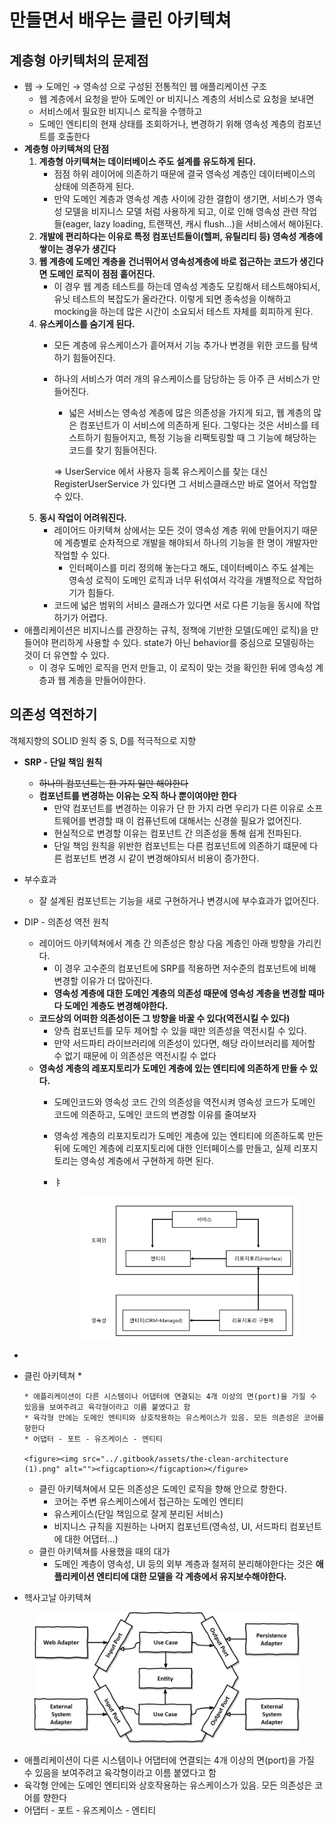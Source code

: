 # 만들면서 배우는 클린 아키텍쳐

## 계층형 아키텍처의 문제점

* 웹 → 도메인 → 영속성 으로 구성된 전통적인 웹 애플리케이션 구조
  * 웹 계층에서 요청을 받아 도메인 or 비지니스 계층의 서비스로 요청을 보내면
  * 서비스에서 필요한 비지니스 로직을 수행하고
  * 도메인 엔티티의 현재 상태를 조회하거나, 변경하기 위해 영속성 계층의 컴포넌트를 호출한다
* **계층형 아키텍쳐의 단점**
  1. **계층형 아키텍쳐는 데이터베이스 주도 설계를 유도하게 된다.**
     * 점점 하위 레이어에 의존하기 때문에 결국 영속성 계층인 데이터베이스의 상태에 의존하게 된다.
     * 만약 도메인 계층과 영속성 계층 사이에 강한 결합이 생기면, 서비스가 영속성 모델을 비지니스 모델 처럼 사용하게 되고, 이로 인해 영속성 관련 작업들(eager, lazy loading, 트랜잭션, 캐시 flush…)을 서비스에서 해야된다.
  2. **개발에 편리하다는 이유로 특정 컴포넌트들이(헬퍼, 유틸리티 등) 영속성 계층에 쌓이는 경우가 생긴다**
  3. **웹 계층에 도메인 계층을 건너뛰어서 영속성계층에 바로 접근하는 코드가 생긴다면 도메인 로직이 점점 흩어진다.**
     * 이 경우 웹 계층 테스트를 하는데 영속성 계층도 모킹해서 테스트해야되서, 유닛 테스트의 복잡도가 올라간다. 이렇게 되면 종속성을 이해하고 mocking을 하는데 많은 시간이 소요되서 테스트 자체를 회피하게 된다.
  4. **유스케이스를 숨기게 된다.**
     * 모든 계층에 유스케이스가 흩어져서 기능 추가나 변경을 위한 코드를 탐색하기 힘들어진다.
     *   하나의 서비스가 여러 개의 유스케이스를 담당하는 등 아주 큰 서비스가 만들어진다.

         * 넓은 서비스는 영속성 계층에 많은 의존성을 가지게 되고, 웹 계층의 많은 컴포넌트가 이 서비스에 의존하게 된다. 그렇다는 것은 서비스를 테스트하기 힘들어지고, 특정 기능을 리팩토링할 때 그 기능에 해당하는 코드를 찾기 힘들어진다.

         ⇒ UserService 에서 사용자 등록 유스케이스를 찾는 대신 RegisterUserService 가 있다면 그 서비스클래스만 바로 열어서 작업할 수 있다.
  5. **동시 작업이 어려워진다.**
     * 레이어드 아키텍쳐 상에서는 모든 것이 영속성 계층 위에 만들어지기 때문에 계층별로 순차적으로 개발을 해야되서 하나의 기능을 한 명이 개발자만 작업할 수 있다.
       * 인터페이스를 미리 정의해 놓는다고 해도, 데이터베이스 주도 설계는 영속성 로직이 도메인 로직과 너무 뒤섞여서 각각을 개별적으로 작업하기가 힘들다.
     * 코드에 넓은 범위의 서비스 클래스가 있다면 서로 다른 기능을 동시에 작업하기가 어렵다.
* 애플리케이션은 비지니스를 관장하는 규칙, 정책에 기반한 모델(도메인 로직)을 만들어야 편리하게 사용할 수 있다. state가 아닌 behavior를 중심으로 모델링하는 것이 더 유연할 수 있다.
  * 이 경우 도메인 로직을 먼저 만들고, 이 로직이 맞는 것을 확인한 뒤에 영속성 계층과 웹 계층을 만들어야한다.

## 의존성 역전하기

객체지향의 SOLID 원칙 중 S, D를 적극적으로 지향

* **SRP - 단일 책임 원칙**
  * ~~하나의 컴포넌트는 한 가지 일만 해야한다~~
  * **컴포넌트를 변경하는 이유는 오직 하나 뿐이여야만 한다**
    * 만약 컴포넌트를 변경하는 이유가 단 한 가지 라면 우리가 다른 이유로 소프트웨어를 변경할 때 이 컴퓨넌트에 대해서는 신경쓸 필요가 없어진다.
    * 현실적으로 변경할 이유는 컴포넌트 간 의존성을 통해 쉽게 전파된다.
    * 단일 책임 원칙을 위반한 컴포넌트는 다른 컴포넌트에 의존하기 떄문에 다른 컴포넌트 변경 시 같이 변경해야되서 비용이 증가한다.
* 부수효과
  * 잘 설계된 컴포넌트는 기능을 새로 구현하거나 변경시에 부수효과가 없어진다.
* DIP - 의존성 역전 원칙
  * 레이어드 아키텍쳐에서 계층 간 의존성은 항상 다음 계층인 아래 방향을 가리킨다.
    * 이 경우 고수준의 컴포넌트에 SRP를 적용하면 저수준의 컴포넌트에 비해 변경할 이유가 더 많아진다.
    * **영속성 계층에 대한 도메인 계층의 의존성 때문에 영속성 계층을 변경할 때마다 도메인 계층도 변경해야한다.**
  * **코드상의 어떠한 의존성이든 그 방향을 바꿀 수 있다(역전시킬 수 있다)**
    * 양측 컴포넌트를 모두 제어할 수 있을 때만 의존성을 역전시킬 수 있다.
    * 만약 서드파티 라이브러리에 의존성이 있다면, 해당 라이브러리를 제어할 수 없기 때문에 이 의존성은 역전시킬 수 없다
  * **영속성 계층의 레포지토리가 도메인 계층에 있는 엔티티에 의존하게 만들 수 있다.**
    * 도메인코드와 영속성 코드 간의 의존성을 역전시켜 영속성 코드가 도메인 코드에 의존하고, 도메인 코드의 변경할 이유를 줄여보자
    * 영속성 계층의 리포지토리가 도메인 계층에 있는 엔티티에 의존하도록 만든 뒤에 도메인 계층에 리포지토리에 대한 인터페이스를 만들고, 실제 리포지토리는 영속성 계층에서 구현하게 하면 된다.
    *   ㅑ

        <figure><img src="../.gitbook/assets/Screenshot 2023-03-17 at 3.15.46 PM (2).png" alt=""><figcaption></figcaption></figure>
*
* 클린 아키텍쳐
  *

      * 애플리케이션이 다른 시스템이나 어댑터에 연결되는 4개 이상의 면(port)을 가질 수 있음을 보여주려고 육각형이라고 이름 붙였다고 함
      * 육각형 안에는 도메인 엔티티와 상호작용하는 유스케이스가 있음. 모든 의존성은 코어를 향한다
      * 어댑터 - 포트 - 유즈케이스 - 엔티티

      <figure><img src="../.gitbook/assets/the-clean-architecture (1).png" alt=""><figcaption></figcaption></figure>
  * 클린 아키텍쳐에서 모든 의존성은 도메인 로직을 향해 안으로 향한다.
    * 코어는 주변 유스케이스에서 접근하는 도메인 엔티티
    * 유스케이스(단일 책임으로 잘게 분리된 서비스)
    * 비지니스 규칙을 지원하는 나머지 컴포넌트(영속성, UI, 서드파티 컴포넌트에 대한 어댑터…)
  * 클린 아키텍쳐를 사용했을 때의 대가
    * 도메인 계층이 영속성, UI 등의 외부 계층과 철저히 분리해야한다는 것은 **애플리케이션 엔티티에 대한 모델을 각 계층에서 유지보수해야한다.**
* 헥사고날 아키텍쳐

<figure><img src="../.gitbook/assets/hexagonal-architecture_hu6764515d7030d45af6f7f498c79e292b_50897_956x0_resize_box_3.png" alt=""><figcaption></figcaption></figure>

* 애플리케이션이 다른 시스템이나 어댑터에 연결되는 4개 이상의 면(port)을 가질 수 있음을 보여주려고 육각형이라고 이름 붙였다고 함
* 육각형 안에는 도메인 엔티티와 상호작용하는 유스케이스가 있음. 모든 의존성은 코어를 향한다
* 어댑터 - 포트 - 유즈케이스 - 엔티티
